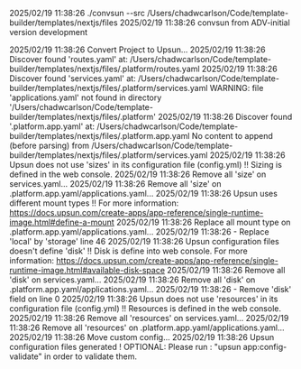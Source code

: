 2025/02/19 11:38:26 ./convsun --src /Users/chadwcarlson/Code/template-builder/templates/nextjs/files
2025/02/19 11:38:26 
convsun from ADV-initial version development

2025/02/19 11:38:26 Convert Project to Upsun...
2025/02/19 11:38:26 Discover found 'routes.yaml' at: /Users/chadwcarlson/Code/template-builder/templates/nextjs/files/.platform/routes.yaml
2025/02/19 11:38:26 Discover found 'services.yaml' at: /Users/chadwcarlson/Code/template-builder/templates/nextjs/files/.platform/services.yaml
WARNING: file 'applications.yaml' not found in directory '/Users/chadwcarlson/Code/template-builder/templates/nextjs/files/.platform'
2025/02/19 11:38:26 Discover found '.platform.app.yaml' at: /Users/chadwcarlson/Code/template-builder/templates/nextjs/files/.platform.app.yaml
No content to append (before parsing) from /Users/chadwcarlson/Code/template-builder/templates/nextjs/files/.platform/services.yaml
2025/02/19 11:38:26 Upsun does not use 'sizes' in its configuration file (config.yml) !!
	Sizing is defined in the web console.
2025/02/19 11:38:26 Remove all 'size' on services.yaml...
2025/02/19 11:38:26 Remove all 'size' on .platform.app.yaml/applications.yaml...
2025/02/19 11:38:26 Upsun uses different mount types !!
	For more information: https://docs.upsun.com/create-apps/app-reference/single-runtime-image.html#define-a-mount
2025/02/19 11:38:26 Replace all mount type on .platform.app.yaml/applications.yaml...
2025/02/19 11:38:26 - Replace 'local' by 'storage' line 46
2025/02/19 11:38:26 Upsun configuration files doesn't define 'disk' !!
	Disk is define into web console.
	For more information: https://docs.upsun.com/create-apps/app-reference/single-runtime-image.html#available-disk-space
2025/02/19 11:38:26 Remove all 'disk' on services.yaml...
2025/02/19 11:38:26 Remove all 'disk' on .platform.app.yaml/applications.yaml...
2025/02/19 11:38:26 - Remove 'disk' field on line 0
2025/02/19 11:38:26 Upsun does not use 'resources' in its configuration file (config.yml) !!
	Resources is defined in the web console.
2025/02/19 11:38:26 Remove all 'resources' on services.yaml...
2025/02/19 11:38:26 Remove all 'resources' on .platform.app.yaml/applications.yaml...
2025/02/19 11:38:26 Move custom config...
2025/02/19 11:38:26 Upsun configuration files generated !
	OPTIONAL: Please run : "upsun app:config-validate" in order to validate them.
